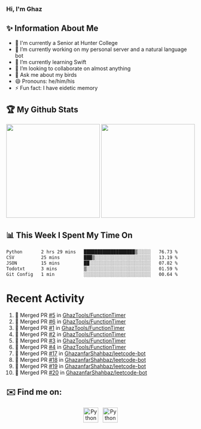 ### Hi, I'm Ghaz

<!--
**GhazanfarShahbaz/GhazanfarShahbaz** is a ✨ _special_ ✨ repository because its `README.md` (this file) appears on your GitHub profile.

Here are some ideas to get you started:
-->

## ✨ Information About Me 
- 🏫 I'm currently a Senior at Hunter College 
- 🔭 I’m currently working on my personal server and a natural language bot
- 🌱 I’m currently learning Swift 
- 👯 I’m looking to collaborate on almost anything
- 💬 Ask me about my birds
- 😄 Pronouns: he/him/his
- ⚡ Fun fact: I have eidetic memory


## 🏆 My Github Stats
<div>
    <img height="250em" src="https://github-readme-stats.vercel.app/api?username=GhazanfarShahbaz&theme=tokyonight&show_icons=true&hide_border=true&&count_private=true&include_all_commits=true" />
    <img height="250em" src="https://github-readme-stats.vercel.app/api/top-langs/?username=GhazanfarShahbaz&theme=tokyonight&show_icons=true&hide_border=true&&count_private=true&include_all_commits=true" />
</div>

## 📊 This Week I Spent My Time On
<!--START_SECTION:waka-->

```txt
Python       2 hrs 29 mins   ███████████████████▒░░░░░   76.73 %
CSV          25 mins         ███▒░░░░░░░░░░░░░░░░░░░░░   13.19 %
JSON         15 mins         ██░░░░░░░░░░░░░░░░░░░░░░░   07.82 %
Todotxt      3 mins          ▒░░░░░░░░░░░░░░░░░░░░░░░░   01.59 %
Git Config   1 min           ░░░░░░░░░░░░░░░░░░░░░░░░░   00.64 %
```

<!--END_SECTION:waka-->

#  Recent Activity 
<!--START_SECTION:activity-->
1. 🎉 Merged PR [#5](https://github.com/GhazTools/FunctionTimer/pull/5) in [GhazTools/FunctionTimer](https://github.com/GhazTools/FunctionTimer)
2. 🎉 Merged PR [#6](https://github.com/GhazTools/FunctionTimer/pull/6) in [GhazTools/FunctionTimer](https://github.com/GhazTools/FunctionTimer)
3. 🎉 Merged PR [#1](https://github.com/GhazTools/FunctionTimer/pull/1) in [GhazTools/FunctionTimer](https://github.com/GhazTools/FunctionTimer)
4. 🎉 Merged PR [#2](https://github.com/GhazTools/FunctionTimer/pull/2) in [GhazTools/FunctionTimer](https://github.com/GhazTools/FunctionTimer)
5. 🎉 Merged PR [#3](https://github.com/GhazTools/FunctionTimer/pull/3) in [GhazTools/FunctionTimer](https://github.com/GhazTools/FunctionTimer)
6. 🎉 Merged PR [#4](https://github.com/GhazTools/FunctionTimer/pull/4) in [GhazTools/FunctionTimer](https://github.com/GhazTools/FunctionTimer)
7. 🎉 Merged PR [#17](https://github.com/GhazanfarShahbaz/leetcode-bot/pull/17) in [GhazanfarShahbaz/leetcode-bot](https://github.com/GhazanfarShahbaz/leetcode-bot)
8. 🎉 Merged PR [#18](https://github.com/GhazanfarShahbaz/leetcode-bot/pull/18) in [GhazanfarShahbaz/leetcode-bot](https://github.com/GhazanfarShahbaz/leetcode-bot)
9. 🎉 Merged PR [#19](https://github.com/GhazanfarShahbaz/leetcode-bot/pull/19) in [GhazanfarShahbaz/leetcode-bot](https://github.com/GhazanfarShahbaz/leetcode-bot)
10. 🎉 Merged PR [#20](https://github.com/GhazanfarShahbaz/leetcode-bot/pull/20) in [GhazanfarShahbaz/leetcode-bot](https://github.com/GhazanfarShahbaz/leetcode-bot)
<!--END_SECTION:activity-->



## ✉️ Find me on:
<p align="center">
    <a href="https://www.linkedin.com/in/ghazshahbaz/" target="_blank" rel="noopener noreferrer"> <img src="https://cdn.jsdelivr.net/npm/simple-icons@v3/icons/linkedin.svg" alt="Python" height="40" style="vertical-align:top; margin:4px"></a>
    <a href="mailto:ghazanfarshahbaz2409@gmail.com"> <img src="https://cdn.jsdelivr.net/npm/simple-icons@v3/icons/gmail.svg" alt="Python" height="40" style="vertical-align:top; margin:4px"></a>
</p>

<!-- Themes:
https://github.com/anuraghazra/github-readme-stats/blob/master/themes/README.md -->
